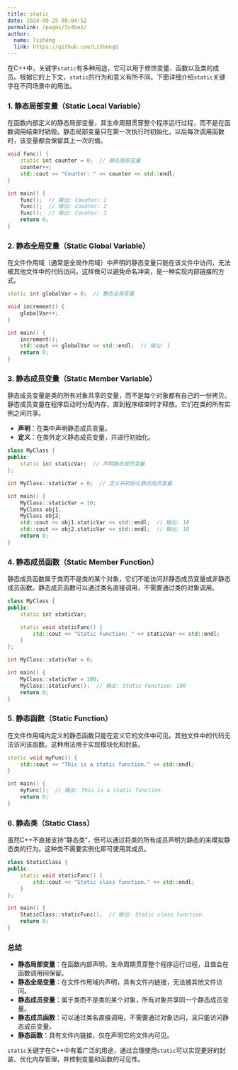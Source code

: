 ```yaml
---
title: static
date: 2024-08-25 08:04:52
permalink: /pages/3c4be1/
author: 
  name: lisheng
  link: https://github.com/LiShengG
---
```



在C++中，关键字`static`有多种用途，它可以用于修饰变量、函数以及类的成员。根据它的上下文，`static`的行为和意义有所不同。下面详细介绍`static`关键字在不同场景中的用法。

### 1. 静态局部变量（Static Local Variable）

在函数内部定义的静态局部变量，其生命周期贯穿整个程序运行过程，而不是在函数调用结束时销毁。静态局部变量只在第一次执行时初始化，以后每次调用函数时，该变量都会保留其上一次的值。

```cpp
void func() {
    static int counter = 0;  // 静态局部变量
    counter++;
    std::cout << "Counter: " << counter << std::endl;
}

int main() {
    func();  // 输出: Counter: 1
    func();  // 输出: Counter: 2
    func();  // 输出: Counter: 3
    return 0;
}
```

### 2. 静态全局变量（Static Global Variable）

在文件作用域（通常是全局作用域）中声明的静态变量只能在该文件中访问，无法被其他文件中的代码访问。这样做可以避免命名冲突，是一种实现内部链接的方式。

```cpp
static int globalVar = 0;  // 静态全局变量

void increment() {
    globalVar++;
}

int main() {
    increment();
    std::cout << globalVar << std::endl;  // 输出: 1
    return 0;
}
```

### 3. 静态成员变量（Static Member Variable）

静态成员变量是类的所有对象共享的变量，而不是每个对象都有自己的一份拷贝。静态成员变量在程序启动时分配内存，直到程序结束时才释放。它们在类的所有实例之间共享。

- **声明**：在类中声明静态成员变量。
- **定义**：在类外定义静态成员变量，并进行初始化。

```cpp
class MyClass {
public:
    static int staticVar;  // 声明静态成员变量
};

int MyClass::staticVar = 0;  // 定义并初始化静态成员变量

int main() {
    MyClass::staticVar = 10;
    MyClass obj1;
    MyClass obj2;
    std::cout << obj1.staticVar << std::endl;  // 输出: 10
    std::cout << obj2.staticVar << std::endl;  // 输出: 10
    return 0;
}
```

### 4. 静态成员函数（Static Member Function）

静态成员函数属于类而不是类的某个对象，它们不能访问非静态成员变量或非静态成员函数。静态成员函数可以通过类名直接调用，不需要通过类的对象调用。

```cpp
class MyClass {
public:
    static int staticVar;

    static void staticFunc() {
        std::cout << "Static Function: " << staticVar << std::endl;
    }
};

int MyClass::staticVar = 0;

int main() {
    MyClass::staticVar = 100;
    MyClass::staticFunc();  // 输出: Static Function: 100
    return 0;
}
```

### 5. 静态函数（Static Function）

在文件作用域内定义的静态函数只能在定义它的文件中可见。其他文件中的代码无法访问该函数。这种用法用于实现模块化和封装。

```cpp
static void myFunc() {
    std::cout << "This is a static function." << std::endl;
}

int main() {
    myFunc();  // 输出: This is a static function.
    return 0;
}
```

### 6. 静态类（Static Class）

虽然C++不直接支持“静态类”，但可以通过将类的所有成员声明为静态的来模拟静态类的行为。这种类不需要实例化即可使用其成员。

```cpp
class StaticClass {
public:
    static void staticFunc() {
        std::cout << "Static class function." << std::endl;
    }
};

int main() {
    StaticClass::staticFunc();  // 输出: Static class function.
    return 0;
}
```

### 总结

- **静态局部变量**：在函数内部声明，生命周期贯穿整个程序运行过程，且值会在函数调用间保留。
- **静态全局变量**：在文件作用域内声明，具有文件内链接，无法被其他文件访问。
- **静态成员变量**：属于类而不是类的某个对象，所有对象共享同一个静态成员变量。
- **静态成员函数**：可以通过类名直接调用，不需要通过对象访问，且只能访问静态成员变量。
- **静态函数**：具有文件内链接，仅在声明它的文件内可见。

`static`关键字在C++中有着广泛的用途，通过合理使用`static`可以实现更好的封装、优化内存管理，并控制变量和函数的可见性。
